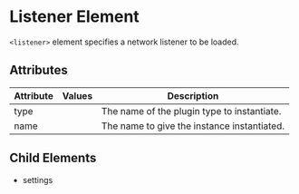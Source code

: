 # Listener Element
`<listener>` element specifies a network listener to be loaded.

## Attributes
| Attribute | Values | Description |
|-----------|--------|-------------|
| type |  | The name of the plugin type to instantiate. |
| name |  | The name to give the instance instantiated. |

## Child Elements
- settings
